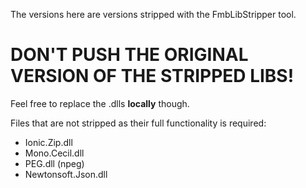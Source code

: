 The versions here are versions stripped with the FmbLibStripper tool.

# DON'T PUSH THE ORIGINAL VERSION OF THE STRIPPED LIBS!

Feel free to replace the .dlls **locally** though.

Files that are not stripped as their full functionality is required:

* Ionic.Zip.dll
* Mono.Cecil.dll
* PEG.dll (npeg)
* Newtonsoft.Json.dll
